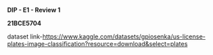 **DIP - E1 - Review 1**

**21BCE5704**

dataset link-https://www.kaggle.com/datasets/gpiosenka/us-license-plates-image-classification?resource=download&select=plates
